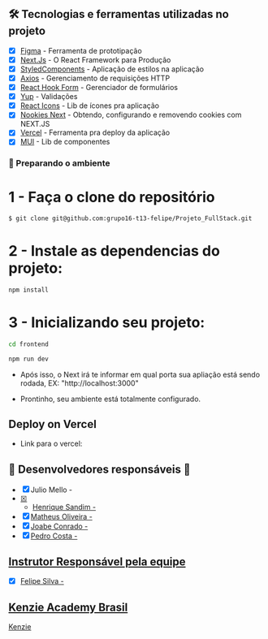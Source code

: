 ## 🛠 Tecnologias e ferramentas utilizadas no projeto

- [x] [Figma](https://www.figma.com/) - Ferramenta de prototipação
- [x] [Next.Js](https://nextjs.org/docs) - O React Framework para Produção
- [x] [StyledComponents](https://styled-components.com/) - Aplicação de estilos na aplicação
- [x] [Axios](https://axios-http.com/ptbr/docs/intro) - Gerenciamento de requisições HTTP
- [x] [React Hook Form](https://reactrouter.com/) - Gerenciador de formulários
- [x] [Yup](https://www.npmjs.com/package/yup) - Validações
- [x] [React Icons](https://react-icons.github.io/react-icons/) - Lib de ícones pra aplicação
- [x] [Nookies Next](https://www.npmjs.com/package/nookies) - Obtendo, configurando e removendo cookies com NEXT.JS
- [x] [Vercel](https://vercel.com/) - Ferramenta pra deploy da aplicação
- [x] [MUI](https://mui.com/pt/) - Lib de componentes

### 🎲 Preparando o ambiente

# 1 - Faça o clone do repositório

```bash
$ git clone git@github.com:grupo16-t13-felipe/Projeto_FullStack.git
```

# 2 - Instale as dependencias do projeto:

```bash
npm install
```

# 3 - Inicializando seu projeto:

```bash
cd frontend

npm run dev
```

- Após isso, o Next irá te informar em qual porta sua apliação está sendo rodada, EX: "http://localhost:3000"

- Prontinho, seu ambiente está totalmente configurado.

## Deploy on Vercel
 - Link para o vercel:

## 👥 Desenvolvedores responsáveis 👥 ## 

- [x] Julio Mello - <a href="https://github.com/juliomello93" target="_blank">
- [x] - Henrique Sandim - <a href="https://github.com/HenriqueSandim" target="_blank">
- [x] Matheus Oliveira - <a href="https://github.com/mt011997" target="_blank">
- [x] Joabe Conrado - <a href="https://github.com/JoabeConrado19" target="_blank">
- [x] Pedro Costa - <a href="https://github.com/pedrocosta2" target="_blank">

## Instrutor Responsável pela equipe
- [x] Felipe Silva - <a href="https://github.com/flp-ads" target="_blank">

## Kenzie Academy Brasil
Kenzie <a href="https://github.com/Kenzie-Academy-Brasil-Developers" target="_blank">
